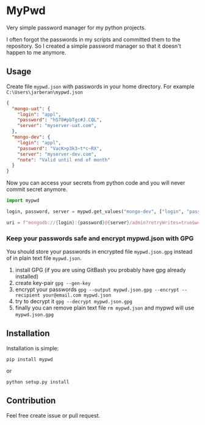 # MyPwd

Very simple password manager for my python projects.

I often forgot the passwords in my scripts and committed them to the repository. So I created a simple password manager so that it doesn't happen to me anymore.

## Usage

Create file `mypwd.json` with passwords in your home directory. For example `C:\Users\jarberan\mypwd.json`

```json
{
  "mongo-uat": {
    "login": "appl",
    "password": "hS78#pbTgc#J.CQL",
    "server": "myserver-uat.com",
  },
  "mongo-dev": {
    "login": "appl",
    "password": "VacK>p3k3~t*c~RX",
    "server": "myserver-dev.com",
    "note": "Valid until end of month"
  }
}
```

Now you can access your secrets from python code and you will never commit secret anymore.

```python
import mypwd

login, password, server = mypwd.get_values("mongo-dev", ["login", "password", "server"])

uri = f"mongodb://{login}:{password}@{server}/admin?retryWrites=true&w=majority"
```

### Keep your passwords safe and encrypt mypwd.json with GPG

You should store your passwords in encrypted file `mypwd.json.gpg` instead of in plain text file `mypwd.json`.

1. install GPG (if you are using GitBash you probably have gpg already installed)
1. create key-pair `gpg --gen-key`
1. encrypt your passwords `gpg --output mypwd.json.gpg --encrypt --recipient your@email.com mypwd.json`
1. try to decrypt it `gpg --decrypt mypwd.json.gpg`
1. finally you can remove plain text file `rm mypwd.json` and mypwd will use `mypwd.json.gpg`


## Installation

Installation is simple:

```
pip install mypwd
```

or

```
python setup.py install
```

## Contribution

Feel free create issue or pull request.

